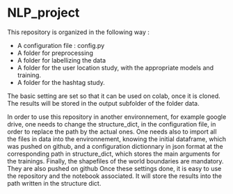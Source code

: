 # NLP_project
This repository is organized in the following way :     
- A configuration file : config.py
- A folder for preprocessing 
- A folder for labellizing the data
- A folder for the user location study, with the appropriate models and training. 
- A folder for the hashtag study. 

The basic setting are set so that it can be used on colab, once it is cloned. The results will be stored in the output subfolder of the folder data.

In order to use this repository in another environnement, for example google drive, one needs to change the structure_dict, in the configuration file, in order to replace the path by the actual ones. 
One needs also to import all the files in data into the environnement, knowing the initial dataframe, which was pushed on github, and a configuration dictionnary in json format at the corresponding path in structure_dict, which stores the main arguments for the trainings.
Finally, the shapefiles of the world boundaries are mandatory. They are also pushed on github
Once these settings done, it is easy to use the repository and the notebook associated. It will store the results into the path written in the structure dict.


